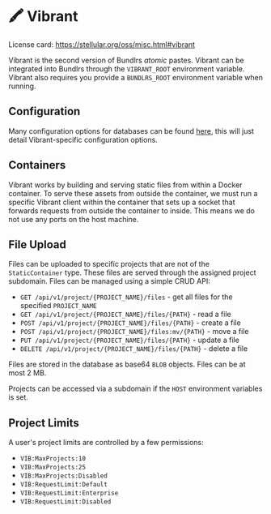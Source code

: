 # 🖍️ Vibrant

License card: <https://stellular.org/oss/misc.html#vibrant>

Vibrant is the second version of Bundlrs *atomic* pastes. Vibrant can be integrated into Bundlrs through the `VIBRANT_ROOT` environment variable. Vibrant also requires you provide a `BUNDLRS_ROOT` environment variable when running.

## Configuration

Many configuration options for databases can be found [here](https://code.stellular.org/stellular/bundlrs#configuration), this will just detail Vibrant-specific configuration options.

## Containers

Vibrant works by building and serving static files from within a Docker container. To serve these assets from outside the container, we must run a specific Vibrant client within the container that sets up a socket that forwards requests from outside the container to inside. This means we do not use any ports on the host machine.

## File Upload

Files can be uploaded to specific projects that are not of the `StaticContainer` type. These files are served through the assigned project subdomain. Files can be managed using a simple CRUD API:

* `GET /api/v1/project/{PROJECT_NAME}/files` - get all files for the specified `PROJECT_NAME`
* `GET /api/v1/project/{PROJECT_NAME}/files/{PATH}` - read a file
* `POST /api/v1/project/{PROJECT_NAME}/files/{PATH}` - create a file
* `POST /api/v1/project/{PROJECT_NAME}/files:mv/{PATH}` - move a file
* `PUT /api/v1/project/{PROJECT_NAME}/files/{PATH}` - update a file
* `DELETE /api/v1/project/{PROJECT_NAME}/files/{PATH}` - delete a file

Files are stored in the database as base64 `BLOB` objects. Files can be at most 2 MB.

Projects can be accessed via a subdomain if the `HOST` environment variables is set.

## Project Limits

A user's project limits are controlled by a few permissions:

* `VIB:MaxProjects:10`
* `VIB:MaxProjects:25`
* `VIB:MaxProjects:Disabled`
* `VIB:RequestLimit:Default`
* `VIB:RequestLimit:Enterprise`
* `VIB:RequestLimit:Disabled`
